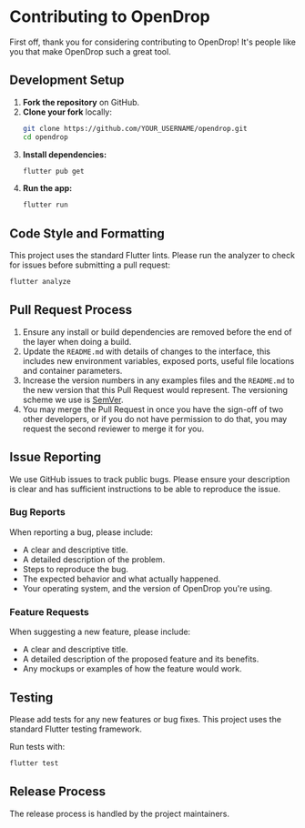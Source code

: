 # Contributing to OpenDrop

First off, thank you for considering contributing to OpenDrop! It's people like you that make OpenDrop such a great tool.

## Development Setup

1.  **Fork the repository** on GitHub.
2.  **Clone your fork** locally:
    ```bash
    git clone https://github.com/YOUR_USERNAME/opendrop.git
    cd opendrop
    ```
3.  **Install dependencies:**
    ```bash
    flutter pub get
    ```
4.  **Run the app:**
    ```bash
    flutter run
    ```

## Code Style and Formatting

This project uses the standard Flutter lints. Please run the analyzer to check for issues before submitting a pull request:

```bash
flutter analyze
```

## Pull Request Process

1.  Ensure any install or build dependencies are removed before the end of the layer when doing a build.
2.  Update the `README.md` with details of changes to the interface, this includes new environment variables, exposed ports, useful file locations and container parameters.
3.  Increase the version numbers in any examples files and the `README.md` to the new version that this Pull Request would represent. The versioning scheme we use is [SemVer](http://semver.org/).
4.  You may merge the Pull Request in once you have the sign-off of two other developers, or if you do not have permission to do that, you may request the second reviewer to merge it for you.

## Issue Reporting

We use GitHub issues to track public bugs. Please ensure your description is clear and has sufficient instructions to be able to reproduce the issue.

### Bug Reports

When reporting a bug, please include:

*   A clear and descriptive title.
*   A detailed description of the problem.
*   Steps to reproduce the bug.
*   The expected behavior and what actually happened.
*   Your operating system, and the version of OpenDrop you're using.

### Feature Requests

When suggesting a new feature, please include:

*   A clear and descriptive title.
*   A detailed description of the proposed feature and its benefits.
*   Any mockups or examples of how the feature would work.

## Testing

Please add tests for any new features or bug fixes. This project uses the standard Flutter testing framework.

Run tests with:

```bash
flutter test
```

## Release Process

The release process is handled by the project maintainers.